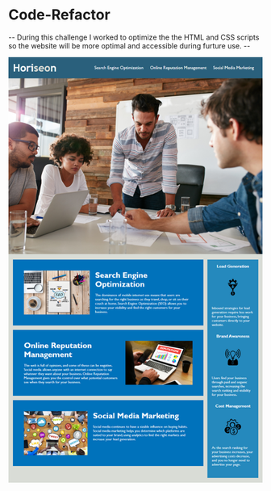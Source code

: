 # Code-Refactor

-- During this challenge I worked to optimize the the HTML and CSS scripts so the website will be more optimal and accessible during furture use. --

<p align="center">
  <img src="assets/images/screenshot.png" alt="Webpage Screenshot">
</p>
